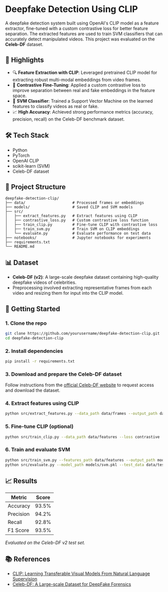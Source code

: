 # Deepfake Detection Using CLIP

A deepfake detection system built using OpenAI's CLIP model as a feature extractor, fine-tuned with a custom contrastive loss for better feature separation. The extracted features are used to train SVM classifiers that can accurately detect manipulated videos. This project was evaluated on the **Celeb-DF** dataset.

## 📌 Highlights

- 🔍 **Feature Extraction with CLIP**: Leveraged pretrained CLIP model for extracting robust multi-modal embeddings from video frames.
- 🎯 **Contrastive Fine-Tuning**: Applied a custom contrastive loss to improve separation between real and fake embeddings in the feature space.
- 🧠 **SVM Classifier**: Trained a Support Vector Machine on the learned features to classify videos as real or fake.
- 📈 **High Accuracy**: Achieved strong performance metrics (accuracy, precision, recall) on the Celeb-DF benchmark dataset.

## 🛠️ Tech Stack

- Python
- PyTorch
- OpenAI CLIP
- scikit-learn (SVM)
- Celeb-DF dataset

## 📁 Project Structure

```
deepfake-detection-clip/
├── data/                     # Processed frames or embeddings
├── models/                   # Saved CLIP and SVM models
├── src/
│   ├── extract_features.py   # Extract features using CLIP
│   ├── contrastive_loss.py   # Custom contrastive loss function
│   ├── train_clip.py         # Fine-tune CLIP with contrastive loss
│   ├── train_svm.py          # Train SVM on CLIP embeddings
│   └── evaluate.py           # Evaluate performance on test data
├── notebooks/                # Jupyter notebooks for experiments
├── requirements.txt
└── README.md
```

## 📊 Dataset

- **Celeb-DF (v2)**: A large-scale deepfake dataset containing high-quality deepfake videos of celebrities.
- Preprocessing involved extracting representative frames from each video and resizing them for input into the CLIP model.

## 🚀 Getting Started

### 1. Clone the repo
```bash
git clone https://github.com/yourusername/deepfake-detection-clip.git
cd deepfake-detection-clip
```
### 2. Install dependencies
```bash
pip install -r requirements.txt
```

### 3. Download and prepare the Celeb-DF dataset

Follow instructions from the [official Celeb-DF website](https://github.com/yuezunli/Celeb-DF) to request access and download the dataset.

### 4. Extract features using CLIP
```bash
python src/extract_features.py --data_path data/frames --output_path data/features
```

### 5. Fine-tune CLIP (optional)
```bash
python src/train_clip.py --data_path data/features --loss contrastive
```

### 6. Train and evaluate SVM
```bash
python src/train_svm.py --features_path data/features --output_path models/svm.pkl
python src/evaluate.py --model_path models/svm.pkl --test_data data/test_features
```

## 📈 Results

| Metric      | Score     |
|-------------|-----------|
| Accuracy    | 93.5%     |
| Precision   | 94.2%     |
| Recall      | 92.8%     |
| F1 Score    | 93.5%     |

*Evaluated on the Celeb-DF v2 test set.*

## 📚 References

- [CLIP: Learning Transferable Visual Models From Natural Language Supervision](https://arxiv.org/abs/2103.00020)
- [Celeb-DF: A Large-scale Dataset for DeepFake Forensics](https://arxiv.org/abs/2003.07590)


```
